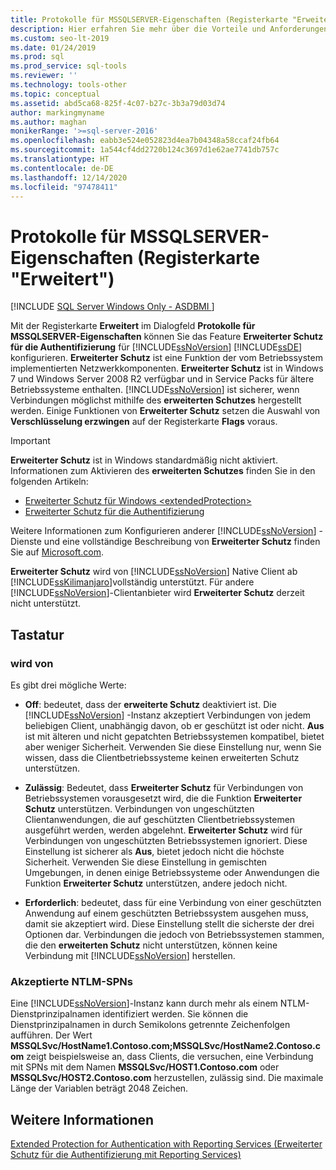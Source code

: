 ```yaml
---
title: Protokolle für MSSQLSERVER-Eigenschaften (Registerkarte "Erweitert")
description: Hier erfahren Sie mehr über die Vorteile und Anforderungen des Features „Erweiterter Schutz für die Authentifizierung“ für die SQL Server-Datenbank-Engine. Dabei wird gezeigt, wie Sie dieses aktivieren und konfigurieren.
ms.custom: seo-lt-2019
ms.date: 01/24/2019
ms.prod: sql
ms.prod_service: sql-tools
ms.reviewer: ''
ms.technology: tools-other
ms.topic: conceptual
ms.assetid: abd5ca68-825f-4c07-b27c-3b3a79d03d74
author: markingmyname
ms.author: maghan
monikerRange: '>=sql-server-2016'
ms.openlocfilehash: eabb3e524e052823d4ea7b04348a58ccaf24fb64
ms.sourcegitcommit: 1a544cf4dd2720b124c3697d1e62ae7741db757c
ms.translationtype: HT
ms.contentlocale: de-DE
ms.lasthandoff: 12/14/2020
ms.locfileid: "97478411"
---
```

# <a name="protocols-for-mssqlserver-properties-advanced-tab"></a>Protokolle für MSSQLSERVER-Eigenschaften (Registerkarte "Erweitert")

[!INCLUDE [SQL Server Windows Only - ASDBMI ](../../includes/applies-to-version/sql-windows-only-asdbmi.md)]

Mit der Registerkarte **Erweitert** im Dialogfeld **Protokolle für MSSQLSERVER-Eigenschaften** können Sie das Feature **Erweiterter Schutz für die Authentifizierung** für [!INCLUDE[ssNoVersion](../../includes/ssnoversion-md.md)] [!INCLUDE[ssDE](../../includes/ssde-md.md)] konfigurieren. **Erweiterter Schutz** ist eine Funktion der vom Betriebssystem implementierten Netzwerkkomponenten. **Erweiterter Schutz** ist in Windows 7 und Windows Server 2008 R2 verfügbar und in Service Packs für ältere Betriebssysteme enthalten. [!INCLUDE[ssNoVersion](../../includes/ssnoversion-md.md)] ist sicherer, wenn Verbindungen möglichst mithilfe des **erweiterten Schutzes** hergestellt werden. Einige Funktionen von **Erweiterter Schutz** setzen die Auswahl von **Verschlüsselung erzwingen** auf der Registerkarte **Flags** voraus.

> [!IMPORTANT]  
> **Erweiterter Schutz** ist in Windows standardmäßig nicht aktiviert. Informationen zum Aktivieren des **erweiterten Schutzes** finden Sie in den folgenden Artikeln:
> - [Erweiterter Schutz für Windows \<extendedProtection\>](/iis/configuration/system.webserver/security/authentication/windowsauthentication/extendedprotection/)
> - [Erweiterter Schutz für die Authentifizierung](/dotnet/framework/wcf/feature-details/extended-protection-for-authentication-overview)

Weitere Informationen zum Konfigurieren anderer [!INCLUDE[ssNoVersion](../../includes/ssnoversion-md.md)] -Dienste und eine vollständige Beschreibung von **Erweiterter Schutz** finden Sie auf [Microsoft.com](https://go.microsoft.com/fwlink/?LinkId=177752).

**Erweiterter Schutz** wird von [!INCLUDE[ssNoVersion](../../includes/ssnoversion-md.md)] Native Client ab [!INCLUDE[ssKilimanjaro](../../includes/sskilimanjaro-md.md)]vollständig unterstützt. Für andere [!INCLUDE[ssNoVersion](../../includes/ssnoversion-md.md)]-Clientanbieter wird **Erweiterter Schutz** derzeit nicht unterstützt.

## <a name="options"></a>Tastatur

### <a name="extended-protection"></a>wird von

Es gibt drei mögliche Werte:  

- **Off**: bedeutet, dass der **erweiterte Schutz** deaktiviert ist. Die [!INCLUDE[ssNoVersion](../../includes/ssnoversion-md.md)] -Instanz akzeptiert Verbindungen von jedem beliebigen Client, unabhängig davon, ob er geschützt ist oder nicht. **Aus** ist mit älteren und nicht gepatchten Betriebssystemen kompatibel, bietet aber weniger Sicherheit. Verwenden Sie diese Einstellung nur, wenn Sie wissen, dass die Clientbetriebssysteme keinen erweiterten Schutz unterstützen.

- **Zulässig**: Bedeutet, dass **Erweiterter Schutz** für Verbindungen von Betriebssystemen vorausgesetzt wird, die die Funktion **Erweiterter Schutz** unterstützen. Verbindungen von ungeschützten Clientanwendungen, die auf geschützten Clientbetriebssystemen ausgeführt werden, werden abgelehnt. **Erweiterter Schutz** wird für Verbindungen von ungeschützten Betriebssystemen ignoriert. Diese Einstellung ist sicherer als **Aus**, bietet jedoch nicht die höchste Sicherheit. Verwenden Sie diese Einstellung in gemischten Umgebungen, in denen einige Betriebssysteme oder Anwendungen die Funktion **Erweiterter Schutz** unterstützen, andere jedoch nicht.

- **Erforderlich**: bedeutet, dass für eine Verbindung von einer geschützten Anwendung auf einem geschützten Betriebssystem ausgehen muss, damit sie akzeptiert wird. Diese Einstellung stellt die sicherste der drei Optionen dar. Verbindungen die jedoch von Betriebssystemen stammen, die den **erweiterten Schutz** nicht unterstützen, können keine Verbindung mit [!INCLUDE[ssNoVersion](../../includes/ssnoversion-md.md)] herstellen.

### <a name="accepted-ntlm-spns"></a>Akzeptierte NTLM-SPNs

Eine [!INCLUDE[ssNoVersion](../../includes/ssnoversion-md.md)]-Instanz kann durch mehr als einem NTLM-Dienstprinzipalnamen identifiziert werden. Sie können die Dienstprinzipalnamen in durch Semikolons getrennte Zeichenfolgen aufführen. Der Wert **MSSQLSvc/HostName1.Contoso.com;MSSQLSvc/HostName2.Contoso.com** zeigt beispielsweise an, dass Clients, die versuchen, eine Verbindung mit SPNs mit dem Namen **MSSQLSvc/HOST1.Contoso.com** oder **MSSQLSvc/HOST2.Contoso.com** herzustellen, zulässig sind. Die maximale Länge der Variablen beträgt 2048 Zeichen.

## <a name="see-also"></a>Weitere Informationen

[Extended Protection for Authentication with Reporting Services (Erweiterter Schutz für die Authentifizierung mit Reporting Services)](../../reporting-services/security/extended-protection-for-authentication-with-reporting-services.md)